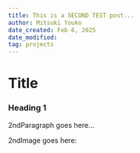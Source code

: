 ```yaml
---
title: This is a SECOND TEST post...
author: Mitsuki Youko
date_created: Feb 6, 2025
date_modified:
tag: projects
---
```


# Title

### Heading 1

2ndParagraph goes here...

2ndImage goes here:

<test what its like to put an image here..>